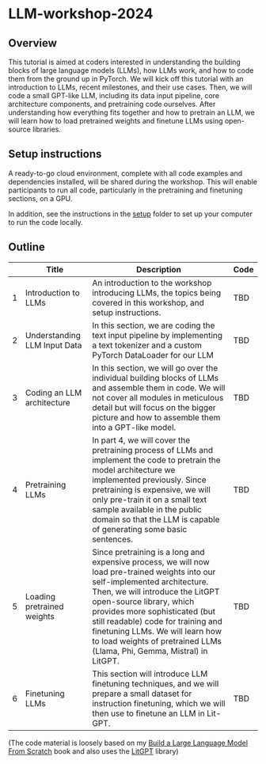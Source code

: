 # LLM-workshop-2024



## Overview

This tutorial is aimed at coders interested in understanding the building blocks of large language models (LLMs), how LLMs work, and how to code them from the ground up in PyTorch. We will kick off this tutorial with an introduction to LLMs, recent milestones, and their use cases. Then, we will code a small GPT-like LLM, including its data input pipeline, core architecture components, and pretraining code ourselves. After understanding how everything fits together and how to pretrain an LLM, we will learn how to load pretrained weights and finetune LLMs using open-source libraries.

## Setup instructions

A ready-to-go cloud environment, complete with all code examples and dependencies installed, will be shared during the workshop. This will enable participants to run all code, particularly in the pretraining and finetuning sections, on a GPU.

In addition, see the instructions in the [setup](./setup) folder to set up your computer to run the code locally.

## Outline

|      | Title                        | Description                                                  | Code |
| ---- | ---------------------------- | ------------------------------------------------------------ | ---- |
| 1    | Introduction to LLMs         | An introduction to the workshop introducing LLMs, the topics being covered in this workshop, and setup instructions. | TBD  |
| 2    | Understanding LLM Input Data | In this section, we are coding the text input pipeline by implementing a text tokenizer and a custom PyTorch DataLoader for our LLM | TBD  |
| 3    | Coding an LLM architecture   | In this section, we will go over the individual building blocks of LLMs and assemble them in code. We will not cover all modules in meticulous detail but will focus on the bigger picture and how to assemble them into a GPT-like model. | TBD  |
| 4    | Pretraining LLMs             | In part 4, we will cover the pretraining process of LLMs and implement the code to pretrain the model architecture we implemented previously. Since pretraining is expensive, we will only pre-train it on a small text sample available in the public domain so that the LLM is capable of generating some basic sentences. | TBD  |
| 5    | Loading pretrained weights   | Since pretraining is a long and expensive process, we will now load pre-trained weights into our self-implemented architecture. Then, we will introduce the LitGPT open-source library, which provides more sophisticated (but still readable) code for training and finetuning LLMs. We will learn how to load weights of pretrained LLMs (Llama, Phi, Gemma, Mistral) in LitGPT. | TBD  |
| 6    | Finetuning LLMs              | This section will introduce LLM finetuning techniques, and we will prepare a small dataset for instruction finetuning, which we will then use to finetune an LLM in Lit-GPT. | TBD  |

(The code material is loosely based on my [Build a Large Language Model From Scratch](http://mng.bz/orYv) book and also uses the [LitGPT](https://github.com/Lightning-AI/litgpt) library)